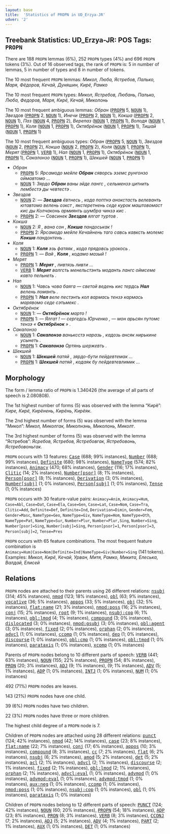 ```yaml
---
layout: base
title:  'Statistics of PROPN in UD_Erzya-JR'
udver: '2'
---
```


## Treebank Statistics: UD_Erzya-JR: POS Tags: `PROPN`

There are 188 `PROPN` lemmas (6%), 252 `PROPN` types (4%) and 696 `PROPN` tokens (3%).
Out of 16 observed tags, the rank of `PROPN` is: 5 in number of lemmas, 5 in number of types and 8 in number of tokens.

The 10 most frequent `PROPN` lemmas: <em>Микол, Люба, Ястребов, Палько, Маря, Фёдоров, Кечай, Дуняшин, Кирё, Рамко</em>

The 10 most frequent `PROPN` types:  <em>Микол, Ястребов, Любань, Палько, Люба, Федоров, Маря, Кирё, Кечай, Миколонь</em>

The 10 most frequent ambiguous lemmas: <em>Обран</em> (<tt><a href="myv_jr-pos-PROPN.html">PROPN</a></tt> 5, <tt><a href="myv_jr-pos-NOUN.html">NOUN</a></tt> 1), <em>Звездов</em> (<tt><a href="myv_jr-pos-PROPN.html">PROPN</a></tt> 2, <tt><a href="myv_jr-pos-NOUN.html">NOUN</a></tt> 1), <em>Инечи</em> (<tt><a href="myv_jr-pos-PROPN.html">PROPN</a></tt> 2, <tt><a href="myv_jr-pos-NOUN.html">NOUN</a></tt> 1), <em>Кокша</em> (<tt><a href="myv_jr-pos-PROPN.html">PROPN</a></tt> 2, <tt><a href="myv_jr-pos-NOUN.html">NOUN</a></tt> 1), <em>Паз</em> (<tt><a href="myv_jr-pos-NOUN.html">NOUN</a></tt> 4, <tt><a href="myv_jr-pos-PROPN.html">PROPN</a></tt> 2), <em>Верепаз</em> (<tt><a href="myv_jr-pos-NOUN.html">NOUN</a></tt> 1, <tt><a href="myv_jr-pos-PROPN.html">PROPN</a></tt> 1), <em>Володя</em> (<tt><a href="myv_jr-pos-NOUN.html">NOUN</a></tt> 1, <tt><a href="myv_jr-pos-PROPN.html">PROPN</a></tt> 1), <em>Коля</em> (<tt><a href="myv_jr-pos-NOUN.html">NOUN</a></tt> 1, <tt><a href="myv_jr-pos-PROPN.html">PROPN</a></tt> 1), <em>Октябрёнок</em> (<tt><a href="myv_jr-pos-NOUN.html">NOUN</a></tt> 1, <tt><a href="myv_jr-pos-PROPN.html">PROPN</a></tt> 1), <em>Тишай</em> (<tt><a href="myv_jr-pos-NOUN.html">NOUN</a></tt> 1, <tt><a href="myv_jr-pos-PROPN.html">PROPN</a></tt> 1)

The 10 most frequent ambiguous types:  <em>Обран</em> (<tt><a href="myv_jr-pos-PROPN.html">PROPN</a></tt> 5, <tt><a href="myv_jr-pos-NOUN.html">NOUN</a></tt> 1), <em>Звездов</em> (<tt><a href="myv_jr-pos-NOUN.html">NOUN</a></tt> 2, <tt><a href="myv_jr-pos-PROPN.html">PROPN</a></tt> 2), <em>Кокша</em> (<tt><a href="myv_jr-pos-NOUN.html">NOUN</a></tt> 2, <tt><a href="myv_jr-pos-PROPN.html">PROPN</a></tt> 2), <em>Коля</em> (<tt><a href="myv_jr-pos-NOUN.html">NOUN</a></tt> 1, <tt><a href="myv_jr-pos-PROPN.html">PROPN</a></tt> 1), <em>Мерят</em> (<tt><a href="myv_jr-pos-PROPN.html">PROPN</a></tt> 1, <tt><a href="myv_jr-pos-VERB.html">VERB</a></tt> 1), <em>Нал</em> (<tt><a href="myv_jr-pos-NOUN.html">NOUN</a></tt> 1, <tt><a href="myv_jr-pos-PROPN.html">PROPN</a></tt> 1), <em>Октябрёнок</em> (<tt><a href="myv_jr-pos-NOUN.html">NOUN</a></tt> 1, <tt><a href="myv_jr-pos-PROPN.html">PROPN</a></tt> 1), <em>Сакалонзо</em> (<tt><a href="myv_jr-pos-NOUN.html">NOUN</a></tt> 1, <tt><a href="myv_jr-pos-PROPN.html">PROPN</a></tt> 1), <em>Шекшей</em> (<tt><a href="myv_jr-pos-NOUN.html">NOUN</a></tt> 1, <tt><a href="myv_jr-pos-PROPN.html">PROPN</a></tt> 1)


* <em>Обран</em>
  * <tt><a href="myv_jr-pos-PROPN.html">PROPN</a></tt> 5: <em>Ярсамодо мейле <b>Обран</b> сяворсь эземс рунгонзо оймавтомо ...</em>
  * <tt><a href="myv_jr-pos-NOUN.html">NOUN</a></tt> 1: <em>Зярдо <b>Обран</b> ваны эйде лангс , сельмензэ цитнить лембестэ ды чевтестэ .</em>
* <em>Звездов</em>
  * <tt><a href="myv_jr-pos-NOUN.html">NOUN</a></tt> 2: <em>― <b>Звездов</b> ёвтнесь , кода поптнэ анокстасть велеванть ютавтомо велень озкст , якстеретнень седе курок маштовомаст кис ды Колчаконь армиянть шумбра чинзэ кис .</em>
  * <tt><a href="myv_jr-pos-PROPN.html">PROPN</a></tt> 2: <em>― Совсинек <b>Звездов</b> ялгат туртов .</em>
* <em>Кокша</em>
  * <tt><a href="myv_jr-pos-NOUN.html">NOUN</a></tt> 2: <em>Я , вана сон , <b>Кокша</b> пандоськак !</em>
  * <tt><a href="myv_jr-pos-PROPN.html">PROPN</a></tt> 2: <em>Ярсамодо мейле Кечайнень таго савсь кавксть молемс <b>Кокша</b> пандонтень .</em>
* <em>Коля</em>
  * <tt><a href="myv_jr-pos-NOUN.html">NOUN</a></tt> 1: <em><b>Коля</b> эзь фатяяк , кода прядовсь урокось .</em>
  * <tt><a href="myv_jr-pos-PROPN.html">PROPN</a></tt> 1: <em>— Вай , <b>Коля</b> , кодамо мазый !</em>
* <em>Мерят</em>
  * <tt><a href="myv_jr-pos-PROPN.html">PROPN</a></tt> 1: <em><b>Мерят</b> , ливтязь ливти ...</em>
  * <tt><a href="myv_jr-pos-VERB.html">VERB</a></tt> 1: <em><b>Мерят</b> валгсть менельстэнть моданть лангс оймсеме кавто пельнеть .</em>
* <em>Нал</em>
  * <tt><a href="myv_jr-pos-NOUN.html">NOUN</a></tt> 1: <em>Чавсь чова баяга — светой ведень кис тердсь <b>Нал</b> велень ломанть .</em>
  * <tt><a href="myv_jr-pos-PROPN.html">PROPN</a></tt> 1: <em><b>Нал</b> веле пестэнть кол вармась тензэ кармась марявомо седе сэтьмекс .</em>
* <em>Октябрёнок</em>
  * <tt><a href="myv_jr-pos-NOUN.html">NOUN</a></tt> 1: <em>― <b>Октябрёнок</b> марто !</em>
  * <tt><a href="myv_jr-pos-PROPN.html">PROPN</a></tt> 1: <em>― Ялгат ! ― сергедсь Юрченко , ― мон арьсян путомс тензэ « <b>Октябрёнок</b> » .</em>
* <em>Сакалонзо</em>
  * <tt><a href="myv_jr-pos-NOUN.html">NOUN</a></tt> 1: <em><b>Сакалонзо</b> ваньксстэ наразь , кадозь ансяк нирькине усынеть .</em>
  * <tt><a href="myv_jr-pos-PROPN.html">PROPN</a></tt> 1: <em><b>Сакалонзо</b> Ортянь шержевть .</em>
* <em>Шекшей</em>
  * <tt><a href="myv_jr-pos-NOUN.html">NOUN</a></tt> 1: <em><b>Шекшей</b> патяй , зярдо-бути пейдевтемак ...</em>
  * <tt><a href="myv_jr-pos-PROPN.html">PROPN</a></tt> 1: <em><b>Шекшей</b> патяй , кодаяк бу пейдевтевлимик ...</em>

## Morphology

The form / lemma ratio of `PROPN` is 1.340426 (the average of all parts of speech is 2.080808).

The 1st highest number of forms (5) was observed with the lemma “Кирё”: <em>Кире, Кирё, Кирёнень, Кирёнь, Кирёяк</em>.

The 2nd highest number of forms (5) was observed with the lemma “Микол”: <em>Микол, Миколгак, Миколнэнь, Миколонь, Миколт</em>.

The 3rd highest number of forms (5) was observed with the lemma “Ястребов”: <em>Ясребов, Ястребов, Ястребовгак, Ястребовонь, Ястребовоньгак</em>.

`PROPN` occurs with 13 features: <tt><a href="myv_jr-feat-Case.html">Case</a></tt> (688; 99% instances), <tt><a href="myv_jr-feat-Number.html">Number</a></tt> (688; 99% instances), <tt><a href="myv_jr-feat-Definite.html">Definite</a></tt> (680; 98% instances), <tt><a href="myv_jr-feat-NameType.html">NameType</a></tt> (574; 82% instances), <tt><a href="myv_jr-feat-Animacy.html">Animacy</a></tt> (470; 68% instances), <tt><a href="myv_jr-feat-Gender.html">Gender</a></tt> (116; 17% instances), <tt><a href="myv_jr-feat-Clitic.html">Clitic</a></tt> (14; 2% instances), <tt><a href="myv_jr-feat-Number-psor.html">Number[psor]</a></tt> (8; 1% instances), <tt><a href="myv_jr-feat-Person-psor.html">Person[psor]</a></tt> (8; 1% instances), <tt><a href="myv_jr-feat-Derivation.html">Derivation</a></tt> (3; 0% instances), <tt><a href="myv_jr-feat-Number-subj.html">Number[subj]</a></tt> (1; 0% instances), <tt><a href="myv_jr-feat-Person-subj.html">Person[subj]</a></tt> (1; 0% instances), <tt><a href="myv_jr-feat-Tense.html">Tense</a></tt> (1; 0% instances)

`PROPN` occurs with 30 feature-value pairs: `Animacy=Anim`, `Animacy=Hum`, `Case=Abl`, `Case=Dat`, `Case=Ela`, `Case=Gen`, `Case=Lat`, `Case=Nom`, `Case=Tra`, `Clitic=Add`, `Definite=Def`, `Definite=Ind`, `Derivation=Dimin`, `Gender=Fem`, `Gender=Masc`, `NameType=Geo`, `NameType=Giv`, `NameType=Hom`, `NameType=Oth`, `NameType=Pat`, `NameType=Sur`, `Number=Plur`, `Number=Plur,Sing`, `Number=Sing`, `Number[psor]=Sing`, `Number[subj]=Sing`, `Person[psor]=1`, `Person[psor]=3`, `Person[subj]=2`, `Tense=Pres`

`PROPN` occurs with 65 feature combinations.
The most frequent feature combination is `Animacy=Hum|Case=Nom|Definite=Ind|NameType=Giv|Number=Sing` (141 tokens).
Examples: <em>Микол, Кирё, Кечай, Урван, Митя, Рамко, Микита, Елеська, Валдай, Елисей</em>


## Relations

`PROPN` nodes are attached to their parents using 26 different relations: <tt><a href="myv_jr-dep-nsubj.html">nsubj</a></tt> (314; 45% instances), <tt><a href="myv_jr-dep-nmod.html">nmod</a></tt> (123; 18% instances), <tt><a href="myv_jr-dep-obl.html">obl</a></tt> (63; 9% instances), <tt><a href="myv_jr-dep-vocative.html">vocative</a></tt> (36; 5% instances), <tt><a href="myv_jr-dep-appos.html">appos</a></tt> (33; 5% instances), <tt><a href="myv_jr-dep-obj.html">obj</a></tt> (32; 5% instances), <tt><a href="myv_jr-dep-flat-name.html">flat:name</a></tt> (21; 3% instances), <tt><a href="myv_jr-dep-nmod-poss.html">nmod:poss</a></tt> (16; 2% instances), <tt><a href="myv_jr-dep-conj.html">conj</a></tt> (15; 2% instances), <tt><a href="myv_jr-dep-root.html">root</a></tt> (9; 1% instances), <tt><a href="myv_jr-dep-nsubj-cop.html">nsubj:cop</a></tt> (6; 1% instances), <tt><a href="myv_jr-dep-obl-lmod.html">obl:lmod</a></tt> (4; 1% instances), <tt><a href="myv_jr-dep-compound.html">compound</a></tt> (3; 0% instances), <tt><a href="myv_jr-dep-dislocated.html">dislocated</a></tt> (3; 0% instances), <tt><a href="myv_jr-dep-nmod-gsubj.html">nmod:gsubj</a></tt> (3; 0% instances), <tt><a href="myv_jr-dep-obl-agent.html">obl:agent</a></tt> (3; 0% instances), <tt><a href="myv_jr-dep-fixed.html">fixed</a></tt> (2; 0% instances), <tt><a href="myv_jr-dep-orphan.html">orphan</a></tt> (2; 0% instances), <tt><a href="myv_jr-dep-advcl.html">advcl</a></tt> (1; 0% instances), <tt><a href="myv_jr-dep-ccomp.html">ccomp</a></tt> (1; 0% instances), <tt><a href="myv_jr-dep-dep.html">dep</a></tt> (1; 0% instances), <tt><a href="myv_jr-dep-discourse.html">discourse</a></tt> (1; 0% instances), <tt><a href="myv_jr-dep-obl-cmp.html">obl:cmp</a></tt> (1; 0% instances), <tt><a href="myv_jr-dep-obl-tmod.html">obl:tmod</a></tt> (1; 0% instances), <tt><a href="myv_jr-dep-parataxis.html">parataxis</a></tt> (1; 0% instances), <tt><a href="myv_jr-dep-xcomp.html">xcomp</a></tt> (1; 0% instances)

Parents of `PROPN` nodes belong to 10 different parts of speech: <tt><a href="myv_jr-pos-VERB.html">VERB</a></tt> (441; 63% instances), <tt><a href="myv_jr-pos-NOUN.html">NOUN</a></tt> (155; 22% instances), <tt><a href="myv_jr-pos-PROPN.html">PROPN</a></tt> (54; 8% instances), <tt><a href="myv_jr-pos-PRON.html">PRON</a></tt> (20; 3% instances), <tt><a href="myv_jr-pos-ADJ.html">ADJ</a></tt> (9; 1% instances),  (9; 1% instances), <tt><a href="myv_jr-pos-ADV.html">ADV</a></tt> (5; 1% instances), <tt><a href="myv_jr-pos-ADP.html">ADP</a></tt> (1; 0% instances), <tt><a href="myv_jr-pos-INTJ.html">INTJ</a></tt> (1; 0% instances), <tt><a href="myv_jr-pos-NUM.html">NUM</a></tt> (1; 0% instances)

492 (71%) `PROPN` nodes are leaves.

143 (21%) `PROPN` nodes have one child.

39 (6%) `PROPN` nodes have two children.

22 (3%) `PROPN` nodes have three or more children.

The highest child degree of a `PROPN` node is 7.

Children of `PROPN` nodes are attached using 28 different relations: <tt><a href="myv_jr-dep-punct.html">punct</a></tt> (124; 42% instances), <tt><a href="myv_jr-dep-nmod.html">nmod</a></tt> (42; 14% instances), <tt><a href="myv_jr-dep-case.html">case</a></tt> (23; 8% instances), <tt><a href="myv_jr-dep-flat-name.html">flat:name</a></tt> (22; 7% instances), <tt><a href="myv_jr-dep-conj.html">conj</a></tt> (17; 6% instances), <tt><a href="myv_jr-dep-appos.html">appos</a></tt> (10; 3% instances), <tt><a href="myv_jr-dep-compound.html">compound</a></tt> (8; 3% instances), <tt><a href="myv_jr-dep-cc.html">cc</a></tt> (7; 2% instances), <tt><a href="myv_jr-dep-flat.html">flat</a></tt> (6; 2% instances), <tt><a href="myv_jr-dep-nsubj.html">nsubj</a></tt> (6; 2% instances), <tt><a href="myv_jr-dep-amod.html">amod</a></tt> (5; 2% instances), <tt><a href="myv_jr-dep-det.html">det</a></tt> (5; 2% instances), <tt><a href="myv_jr-dep-acl.html">acl</a></tt> (2; 1% instances), <tt><a href="myv_jr-dep-advcl.html">advcl</a></tt> (2; 1% instances), <tt><a href="myv_jr-dep-discourse.html">discourse</a></tt> (2; 1% instances), <tt><a href="myv_jr-dep-fixed.html">fixed</a></tt> (2; 1% instances), <tt><a href="myv_jr-dep-obl-lmod.html">obl:lmod</a></tt> (2; 1% instances), <tt><a href="myv_jr-dep-orphan.html">orphan</a></tt> (2; 1% instances), <tt><a href="myv_jr-dep-advcl-eval.html">advcl:eval</a></tt> (1; 0% instances), <tt><a href="myv_jr-dep-advmod.html">advmod</a></tt> (1; 0% instances), <tt><a href="myv_jr-dep-advmod-eval.html">advmod:eval</a></tt> (1; 0% instances), <tt><a href="myv_jr-dep-advmod-tmod.html">advmod:tmod</a></tt> (1; 0% instances), <tt><a href="myv_jr-dep-aux-neg.html">aux:neg</a></tt> (1; 0% instances), <tt><a href="myv_jr-dep-ccomp.html">ccomp</a></tt> (1; 0% instances), <tt><a href="myv_jr-dep-nmod-poss.html">nmod:poss</a></tt> (1; 0% instances), <tt><a href="myv_jr-dep-nsubj-cop.html">nsubj:cop</a></tt> (1; 0% instances), <tt><a href="myv_jr-dep-obl.html">obl</a></tt> (1; 0% instances), <tt><a href="myv_jr-dep-parataxis.html">parataxis</a></tt> (1; 0% instances)

Children of `PROPN` nodes belong to 12 different parts of speech: <tt><a href="myv_jr-pos-PUNCT.html">PUNCT</a></tt> (124; 42% instances), <tt><a href="myv_jr-pos-NOUN.html">NOUN</a></tt> (60; 20% instances), <tt><a href="myv_jr-pos-PROPN.html">PROPN</a></tt> (54; 18% instances), <tt><a href="myv_jr-pos-ADP.html">ADP</a></tt> (23; 8% instances), <tt><a href="myv_jr-pos-PRON.html">PRON</a></tt> (8; 3% instances), <tt><a href="myv_jr-pos-VERB.html">VERB</a></tt> (8; 3% instances), <tt><a href="myv_jr-pos-CCONJ.html">CCONJ</a></tt> (7; 2% instances), <tt><a href="myv_jr-pos-ADJ.html">ADJ</a></tt> (5; 2% instances), <tt><a href="myv_jr-pos-ADV.html">ADV</a></tt> (4; 1% instances), <tt><a href="myv_jr-pos-PART.html">PART</a></tt> (2; 1% instances), <tt><a href="myv_jr-pos-AUX.html">AUX</a></tt> (1; 0% instances), <tt><a href="myv_jr-pos-DET.html">DET</a></tt> (1; 0% instances)

